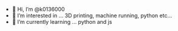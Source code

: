 - 👋 Hi, I’m @k0136000
- 👀 I’m interested in ... 3D printing, machine running, python etc...
- 🌱 I’m currently learning ... python and js
<!---
k0136000/k0136000 is a ✨ special ✨ repository because its `README.md` (this file) appears on your GitHub profile.
You can click the Preview link to take a look at your changes.
--->
